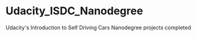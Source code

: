 # Udacity_ISDC_Nanodegree
Udacity's Introduction to Self Driving Cars Nanodegree projects completed

